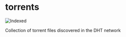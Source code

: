 torrents 
========
![Indexed](https://img.shields.io/badge/indexed-24402-blue)

Collection of torrent files discovered in the DHT network
